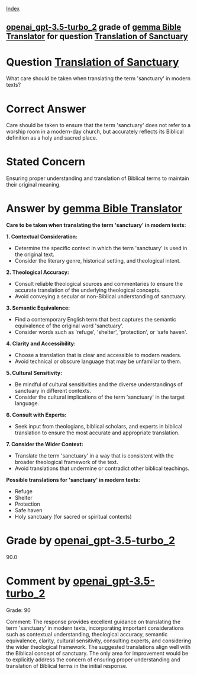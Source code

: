 
[Index](../../../../index.md)
## [openai_gpt-3.5-turbo_2](../../../grading_models/openai_gpt-3.5-turbo_2.md) grade of [gemma Bible Translator](../../../answering_models/gemma_Bible_Translator.md) for question [Translation of Sanctuary](../../../questions/Translation_of_Sanctuary.md)

# Question [Translation of Sanctuary](../../../questions/Translation_of_Sanctuary.md)
What care should be taken when translating the term 'sanctuary' in modern texts?

# Correct Answer
Care should be taken to ensure that the term 'sanctuary' does not refer to a worship room in a modern-day church, but accurately reflects its Biblical definition as a holy and sacred place.

# Stated Concern
Ensuring proper understanding and translation of Biblical terms to maintain their original meaning.

# Answer by [gemma Bible Translator](../../../answering_models/gemma_Bible_Translator.md)
**Care to be taken when translating the term 'sanctuary' in modern texts:**

**1. Contextual Consideration:**

* Determine the specific context in which the term 'sanctuary' is used in the original text.
* Consider the literary genre, historical setting, and theological intent.


**2. Theological Accuracy:**

* Consult reliable theological sources and commentaries to ensure the accurate translation of the underlying theological concepts.
* Avoid conveying a secular or non-Biblical understanding of sanctuary.


**3. Semantic Equivalence:**

* Find a contemporary English term that best captures the semantic equivalence of the original word 'sanctuary'.
* Consider words such as 'refuge', 'shelter', 'protection', or 'safe haven'.


**4. Clarity and Accessibility:**

* Choose a translation that is clear and accessible to modern readers.
* Avoid technical or obscure language that may be unfamiliar to them.


**5. Cultural Sensitivity:**

* Be mindful of cultural sensitivities and the diverse understandings of sanctuary in different contexts.
* Consider the cultural implications of the term 'sanctuary' in the target language.


**6. Consult with Experts:**

* Seek input from theologians, biblical scholars, and experts in biblical translation to ensure the most accurate and appropriate translation.


**7. Consider the Wider Context:**

* Translate the term 'sanctuary' in a way that is consistent with the broader theological framework of the text.
* Avoid translations that undermine or contradict other biblical teachings.


**Possible translations for 'sanctuary' in modern texts:**

* Refuge
* Shelter
* Protection
* Safe haven
* Holy sanctuary (for sacred or spiritual contexts)

# Grade by [openai_gpt-3.5-turbo_2](../../../grading_models/openai_gpt-3.5-turbo_2.md)
90.0

# Comment by [openai_gpt-3.5-turbo_2](../../../grading_models/openai_gpt-3.5-turbo_2.md)
Grade: 90

Comment: The response provides excellent guidance on translating the term 'sanctuary' in modern texts, incorporating important considerations such as contextual understanding, theological accuracy, semantic equivalence, clarity, cultural sensitivity, consulting experts, and considering the wider theological framework. The suggested translations align well with the Biblical concept of sanctuary. The only area for improvement would be to explicitly address the concern of ensuring proper understanding and translation of Biblical terms in the initial response.
